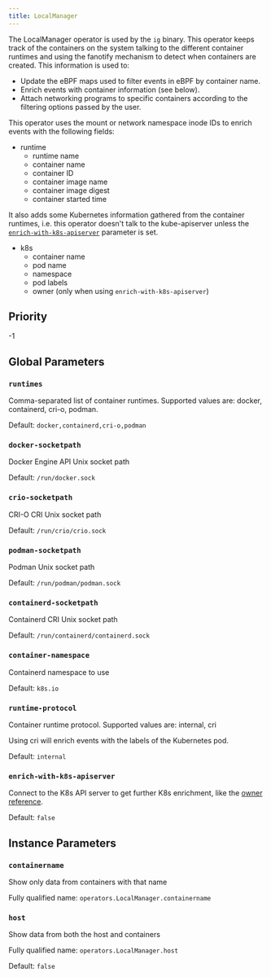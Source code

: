 ```yaml
---
title: LocalManager
---
```


The LocalManager operator is used by the `ig` binary. This operator keeps track
of the containers on the system talking to the different container runtimes and
using the fanotify mechanism to detect when containers are created. This
information is used to:
- Update the eBPF maps used to filter events in eBPF by container name.
- Enrich events with container information (see below).
- Attach networking programs to specific containers according to the filtering
  options passed by the user.

This operator uses the mount or network namespace inode IDs to enrich events
with the following fields:

- runtime
  - runtime name
  - container name
  - container ID
  - container image name
  - container image digest
  - container started time

It also adds some Kubernetes information gathered from the container runtimes,
i.e. this operator doesn't talk to the kube-apiserver unless the
[`enrich-with-k8s-apiserver`](#enrich-with-k8s-apiserver) parameter is set.
- k8s
  - container name
  - pod name
  - namespace
  - pod labels
  - owner (only when using `enrich-with-k8s-apiserver`)

## Priority

-1

## Global Parameters

### `runtimes`

Comma-separated list of container runtimes. Supported values are: docker,
containerd, cri-o, podman.

Default: `docker,containerd,cri-o,podman`

### `docker-socketpath`

Docker Engine API Unix socket path

Default: `/run/docker.sock`

### `crio-socketpath`

CRI-O CRI Unix socket path

Default: `/run/crio/crio.sock`

### `podman-socketpath`

Podman Unix socket path

Default: `/run/podman/podman.sock`

### `containerd-socketpath`

Containerd CRI Unix socket path

Default: `/run/containerd/containerd.sock`

### `container-namespace`

Containerd namespace to use

Default: `k8s.io`

### `runtime-protocol`

Container runtime protocol. Supported values are: internal, cri

Using cri will enrich events with the labels of the Kubernetes pod.

Default: `internal`

### `enrich-with-k8s-apiserver`

Connect to the K8s API server to get further K8s enrichment, like the [owner
reference](https://kubernetes.io/docs/concepts/overview/working-with-objects/owners-dependents/).

Default: `false`

## Instance Parameters

### `containername`

Show only data from containers with that name

Fully qualified name: `operators.LocalManager.containername`

### `host`

Show data from both the host and containers

Fully qualified name: `operators.LocalManager.host`

Default: `false`
